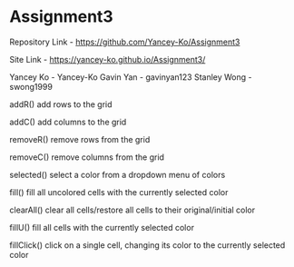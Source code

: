 # Assignment3

Repository Link - https://github.com/Yancey-Ko/Assignment3

Site Link - https://yancey-ko.github.io/Assignment3/

Yancey Ko - Yancey-Ko Gavin Yan - gavinyan123 Stanley Wong - swong1999

addR() add rows to the grid

addC() add columns to the grid

removeR() remove rows from the grid

removeC() remove columns from the grid

selected() select a color from a dropdown menu of colors

fill() fill all uncolored cells with the currently selected color

clearAll() clear all cells/restore all cells to their original/initial color

fillU() fill all cells with the currently selected color

fillClick() click on a single cell, changing its color to the currently selected color
